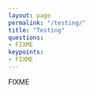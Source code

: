 ```yaml
---
layout: page
permalink: "/testing/"
title: "Testing"
questions:
- FIXME
keypoints:
- FIXME
---
```


FIXME
